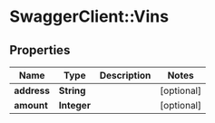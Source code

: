 # SwaggerClient::Vins

## Properties
Name | Type | Description | Notes
------------ | ------------- | ------------- | -------------
**address** | **String** |  | [optional] 
**amount** | **Integer** |  | [optional] 


